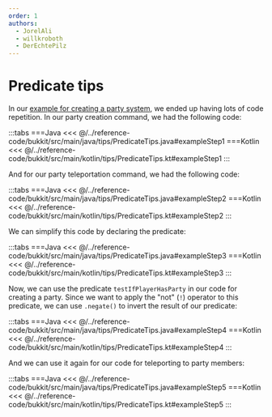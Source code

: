 ```yaml
---
order: 1
authors:
  - JorelAli
  - willkroboth
  - DerEchtePilz
---
```


# Predicate tips

In our [example for creating a party system](../create-commands/requirements#example-a-party-creation-and-teleportation-system), we ended up having lots of code repetition. In our party creation command, we had the following code:

:::tabs
===Java
<<< @/../reference-code/bukkit/src/main/java/tips/PredicateTips.java#exampleStep1
===Kotlin
<<< @/../reference-code/bukkit/src/main/kotlin/tips/PredicateTips.kt#exampleStep1
:::

And for our party teleportation command, we had the following code:

:::tabs
===Java
<<< @/../reference-code/bukkit/src/main/java/tips/PredicateTips.java#exampleStep2
===Kotlin
<<< @/../reference-code/bukkit/src/main/kotlin/tips/PredicateTips.kt#exampleStep2
:::


We can simplify this code by declaring the predicate:

:::tabs
===Java
<<< @/../reference-code/bukkit/src/main/java/tips/PredicateTips.java#exampleStep3
===Kotlin
<<< @/../reference-code/bukkit/src/main/kotlin/tips/PredicateTips.kt#exampleStep3
:::


Now, we can use the predicate `testIfPlayerHasParty` in our code for creating a party. Since we want to apply the "not" (`!`) operator to this predicate, we can use `.negate()` to invert the result of our predicate:

:::tabs
===Java
<<< @/../reference-code/bukkit/src/main/java/tips/PredicateTips.java#exampleStep4
===Kotlin
<<< @/../reference-code/bukkit/src/main/kotlin/tips/PredicateTips.kt#exampleStep4
:::


And we can use it again for our code for teleporting to party members:

:::tabs
===Java
<<< @/../reference-code/bukkit/src/main/java/tips/PredicateTips.java#exampleStep5
===Kotlin
<<< @/../reference-code/bukkit/src/main/kotlin/tips/PredicateTips.kt#exampleStep5
:::
